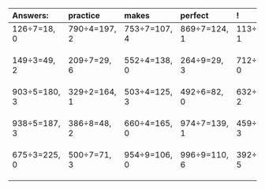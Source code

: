 | Answers: | practice | makes | perfect | ! |
| :--- | :--- | :--- | :--- | :--- |
| 126÷7=18, 0 | 790÷4=197, 2 | 753÷7=107, 4 | 869÷7=124, 1 | 113÷8=14, 1 | 
|   |   |   |   |   | 
|   |   |   |   |   | 
|   |   |   |   |   | 
| 149÷3=49, 2 | 209÷7=29, 6 | 552÷4=138, 0 | 264÷9=29, 3 | 712÷4=178, 0 | 
|   |   |   |   |   | 
|   |   |   |   |   | 
|   |   |   |   |   | 
| 903÷5=180, 3 | 329÷2=164, 1 | 503÷4=125, 3 | 492÷6=82, 0 | 632÷9=70, 2 | 
|   |   |   |   |   | 
|   |   |   |   |   | 
|   |   |   |   |   | 
| 938÷5=187, 3 | 386÷8=48, 2 | 660÷4=165, 0 | 974÷7=139, 1 | 459÷4=114, 3 | 
|   |   |   |   |   | 
|   |   |   |   |   | 
|   |   |   |   |   | 
| 675÷3=225, 0 | 500÷7=71, 3 | 954÷9=106, 0 | 996÷9=110, 6 | 392÷9=43, 5 | 
|   |   |   |   |   | 
|   |   |   |   |   | 
|   |   |   |   |   | 
